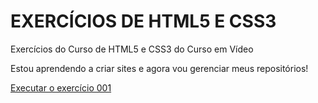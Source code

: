 # EXERCÍCIOS DE HTML5 E CSS3
 Exercícios do Curso de HTML5 e CSS3 do Curso em Vídeo

Estou aprendendo a criar sites e agora vou gerenciar meus repositórios!

<a href="https://0carvalh0.github.io/exercicios-html-e-css/Exercícios/ex001/index.html">Executar o exercício 001</a>